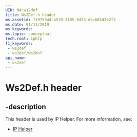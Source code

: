 ```yaml
---
UID: NA:ws2def
title: Ws2Def.h header
ms.assetid: f1975944-a570-3105-94f3-ebc68542e2f3
ms.date: 01/11/2019
ms.keywords: 
ms.topic: conceptual
tech.root: iphlp
f1_keywords:
 - ws2def
 - ws2def/ws2def
api_name:
 - ws2def
---
```


# Ws2Def.h header


## -description

This header is used by IP Helper. For more information, see:

- [IP Helper](../_iphlp/index.md)

